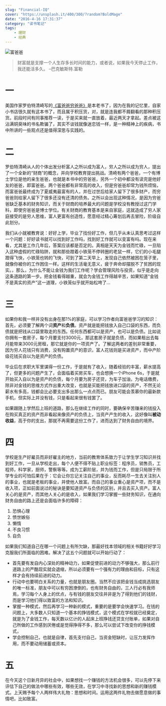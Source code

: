 ```yaml
---
slug: "Financial-IQ"
cover: "https://unsplash.it/400/300/?random?BoldMage"
date: "2016-4-16 17:31:37"
category: "读书笔记"
tags:
    - 理财
    - 经典
---
```

![富爸爸](https://zerosoul.github.io/2016/04/16/Financial-IQ/fubaba.jpg)

> 财富就是支撑一个人生存多长时间的能力，或者说，如果我今天停止工作，我还能活多久。 –巴克敏斯特.富勒

[](#一 "一")一
===========

美国作家罗伯特清崎写的[《富爸爸穷爸爸》](https://book.douban.com/subject/1033778/)是本老书了，因为在我的记忆里，自家小书店很久就有这本书了，而且属于积压货，对，就是连我都不屑翻看的那种积压货。前段时间有同事推荐一读，于是买来就一直放着，最近两天才拿起。差点被这沾满铜臭味的书名欺骗了，其实不谈钱就像迷恋钱一样，是一种精神上的疾病，书中所讲的一些观点还是值得深思与实践的。

[](#二 "二")二
===========

罗伯特清崎从人的个体出发分析富人之所以成为富人，穷人之所以成为穷人，提出了一个全新的“财商”的概念，并向学校教育提出挑战。清崎有两个爸爸，一个有博士学位是他的亲生爸爸，也就是本书中的穷爸爸，另外一个初中都没有读完是他好友的爸爸，即富爸爸。两个爸爸都有非常高的收入，但是穷爸爸却常为钱所烦恼，而富爸爸最终成为了夏威夷最富有的人，并在过世后给家人留下了很多财产，而穷爸爸则给家人留下了很多还没有还清的债务。之所以会出现这种情况，是因为穷爸爸缺乏基本的财务知识，而关于财商的培养最大的问题是学校没有教授过这门学科，即使穷爸爸是博士学位。有关财商的教育基本是来自家庭，这就造成了穷人家庭接受的是穷人思维，富人更富有创造性，愿意经过精心筹划后再去冒险，阶级自此划分。

我们从小就被教育说：好好上学，毕业了找份好工作，但几乎从未认真思考过这样一个问题：好好读书就可以找到好工作吗，找到好工作就可以变富有吗。现在来看，尤其是工作几年后，答案应该都是否定的。真相是天天为金钱而忙碌，一旦陷入这种虚假的忙碌陷阱，就和那些蹬着小铁笼不停转圈的老鼠一样，它们的小毛腿蹬得飞快，小铁笼也转的飞快，可到了第二天早上，发现自己依然被困在笼子里，就像你被你的工作困住一样。这样的生活毫无意义，疲于奔命却摆脱不了贫困的现实。，那么，为什么不能让金钱为我们工作呢？学会管理风险与投资，似乎是走向这条道路的第一步。把金钱看得越重，就会为金钱工作得越辛苦，如果知道“金钱不是真实的资产”这一道理，小铁笼似乎就开始松垮了…

[](#三 "三")三
===========

如果你和我一样并没有出身在那1%的家庭，可以学习作者向富爸爸学习的知识：首先，必须要了解两个词**资产**和**负债**。资产就是能把钱放入自己口袋的东西，而负债就是把钱从口袋里取走的东西。任何东西都可以是资产，也可以是负债。比如说你拥有一套房子，每个月要支付3000元，那这套房子就是负债，而如果租出去每月能带来3000元房租，那它就是你的一项资产了。了解这两者的差别非常重要，因为穷人花钱只有消费，没有购置资产的意识，富人花钱则是买进资产，而中产阶级花钱买自以为是资产的负债。

毕业后在求职大军里谋得一份工作，于是就有了收入，随着经验的丰富，薪水提高了，但更多的问题产生了，会面临着买房买车，也会想换一个iPhone 6s，于是就开始买入自以为是资产的负债，每个月要为房子还贷，为车子加油，为电话缴费，除非对金钱的思维方式作出重大改变，也就是买能把钱放进口袋的资产，不然无论薪水有多高，钱都会比必要支出多出那么一点点而已。朋友可能会羡慕你的最新款手机，但实际上并没有钱，只是看起来很有钱罢了。

如果跟随上学然后上班的道路，那么在继续工作的同时，要确保辛苦赚来的钱投入在购买真正的资产而非看起来像资产的负债上，当资产产生的收入，这好像叫**被动收益**，高于你的支出，那就不再需要这份工作了，进而达到了财务自由的境界。

[](#四 "四")四
===========

学校是生产好雇员而非好雇主的地方，当前的教育体系致力于让学生学习知识并找到好工作，一旦从学校走出，每个人便不得不贴上职业标签：程序员，销售员，工程师，科学家，厨师，警察等等。成为工薪阶层，并为钱而工作，但是只局限于所学专业的可怕后果在于：它会让你忘记关注自己的事业，反而耗尽一生去关注别人的事业，也就是老板的事业，并使他人致富。而自己的事业重心是资产项，而不是收入项，正如前面说过的秘诀是要知道资产与负债的区别，并且去买入资产。富人关心的是资产，而其他人关心的是收入，如果我们学习掌握一些财务知识，在通向财务自由的路上还是会面临许多的障碍：

1.  恐惧心理
2.  愤世嫉俗
3.  懒惰
4.  不良习惯
5.  自负

如果我们知道自己在哪一个问题上有所欠缺，那最好找本领域的相关书籍好好学习克服我们所面临的困难。解决了这五个问题就可以开始行动了：

-   首先要有发自内心深处的精神动力，如果促使前进的动力不够强大，那么前行道路上的严酷现实就会退缩，所以必须要有一个强有力的理由和目标，只有这样才会有持续前进的动力。
-   行动中也要明白关系的力量，也就是朋友圈。当然不应该把金钱当成挑选朋友的唯一标准，朋友中可以有穷困潦倒的，也有财务自由的，三人行必有我师焉，学习每个人身上的优点，与有钱的朋友交往并非是为了得到他们的钱财，而是学习他们得以致富的方法和知识。
-   掌握一种模式，然后再学习一种新的模式，重要的是要学会快速学习。在钱的问题上，大多数人只知道一个基本的挣钱模式，这个模式在学校就已经奠定，就是为了金钱工作，每天数以亿计的人起床上班挣钱还贷支付账单，如果对自己所做的工作感到厌倦或是觉得挣得不多，那么可以尝试下改变你的挣钱模式，
-   学会控制自己，也就是自律，首先支付自己，当资金短缺时，让压力发挥作用，而不要动用储蓄或资本。

[](#五 "五")五
===========

在今天这个日新月异的社会中，如果想找一个赚钱的方法机会很多，可以先停下来评估下自己的做法中哪些有效，哪些无效，在学习中寻找新的思想和新的赚钱模式。上天赐予每个人两样伟大礼物：思想和时间。运用这两件礼物去做愿意做的事情吧，比如致富。